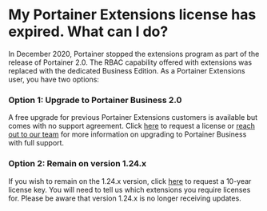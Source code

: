 # My Portainer Extensions license has expired. What can I do?

In December 2020, Portainer stopped the extensions program as part of the release of Portainer 2.0. The RBAC capability offered with extensions was replaced with the dedicated Business Edition. As a Portainer Extensions user, you have two options:

### Option 1: Upgrade to Portainer Business 2.0

A free upgrade for previous Portainer Extensions customers is available but comes with no support agreement. Click [here](mailto:info@portainer.io?subject=Request%20to%20upgrade%20from%20Extensions%20to%20Portainer%20Business) to request a license or [reach out to our team](https://www.portainer.io/contact) for more information on upgrading to Portainer Business with full support.

### Option 2: Remain on version 1.24.x

If you wish to remain on the 1.24.x version, click [here](mailto:support@portainer.io?subject=Extensions%20License) to request a 10-year license key. You will need to tell us which extensions you require licenses for. Please be aware that version 1.24.x is no longer receiving updates.





